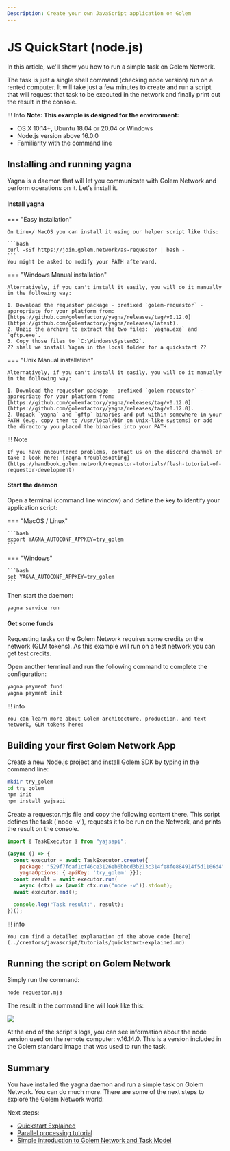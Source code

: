 ```yaml
---
Description: Create your own JavaScript application on Golem
---
```



# JS QuickStart (node.js)

In this article, we'll show you how to run a simple task on Golem Network. 

The task is just a single shell command (checking node version) run on a rented computer. 
It will take just a few minutes to create and run a script that will request that task to be executed in the network and finally print out the result in the console. 


!!! Info
    **Note: This example is designed for the environment:**

* OS X 10.14+, Ubuntu 18.04 or 20.04 or Windows
* Node.js version above 16.0.0
* Familiarity with the command line
    

## Installing and running yagna 

Yagna is a daemon that will let you communicate with Golem Network and perform operations on it. Let's install it.

#### Install yagna

=== "Easy installation"
    
    On Linux/ MacOS you can install it using our helper script like this:
    
    ```bash
    curl -sSf https://join.golem.network/as-requestor | bash -
    ```
    You might be asked to modify your PATH afterward.

    

=== "Windows Manual installation"

    Alternatively, if you can't install it easily, you will do it manually in the following way:
    
    1. Download the requestor package - prefixed `golem-requestor` - appropriate for your platform from: [https://github.com/golemfactory/yagna/releases/tag/v0.12.0](https://github.com/golemfactory/yagna/releases/latest).
    2. Unzip the archive to extract the two files: `yagna.exe` and `gftp.exe`.
    3. Copy those files to `C:\Windows\System32`.
    ?? shall we install Yagna in the local folder for a quickstart ??


=== "Unix Manual installation"

    Alternatively, if you can't install it easily, you will do it manually in the following way:
    
    1. Download the requestor package - prefixed `golem-requestor` - appropriate for your platform from: [https://github.com/golemfactory/yagna/releases/tag/v0.12.0](https://github.com/golemfactory/yagna/releases/tag/v0.12.0).
    2. Unpack `yagna` and `gftp` binaries and put within somewhere in your PATH (e.g. copy them to /usr/local/bin on Unix-like systems) or add the directory you placed the binaries into your PATH.



!!! Note

    If you have encountered problems, contact us on the discord channel or take a look here: [Yagna troublesooting](https://handbook.golem.network/requestor-tutorials/flash-tutorial-of-requestor-development)


#### Start the daemon

Open a terminal (command line window) and  define the key to identify your application script:

=== "MacOS / Linux"

   
    ```bash
    export YAGNA_AUTOCONF_APPKEY=try_golem
    ```

=== "Windows"

    
    ```bash
    set YAGNA_AUTOCONF_APPKEY=try_golem
    ```

Then start the daemon:

```bash
yagna service run
```




#### Get some funds

Requesting tasks on the Golem Network requires some credits on the network (GLM tokens). 
As this example will run on a test network you can get test credits.

Open another terminal and run the following command to complete the configuration:

```bash
yagna payment fund
yagna payment init
```


!!! info

    You can learn more about Golem architecture, production, and text network, GLM tokens here:



## Building your first Golem Network App 


Create a new Node.js project and install Golem SDK by typing in the command line:

```bash
mkdir try_golem
cd try_golem
npm init
npm install yajsapi
```

Create a requestor.mjs file and copy the following content there. This script defines the task ('node -v'), requests it to be run on the Network, and prints the result on the console.

```js
import { TaskExecutor } from "yajsapi";

(async () => {
  const executor = await TaskExecutor.create({
    package: "529f7fdaf1cf46ce3126eb6bbcd3b213c314fe8fe884914f5d1106d4",    
    yagnaOptions: { apiKey: 'try_golem' }});
  const result = await executor.run(
    async (ctx) => (await ctx.run("node -v")).stdout);
  await executor.end();

  console.log("Task result:", result);
})();
```

!!! info

    You can find a detailed explanation of the above code [here](../creators/javascript/tutorials/quickstart-explained.md)


## Running the script on Golem Network

Simply run the command:

```bash
node requestor.mjs
```

The result in the command line will look like this:

![](/assets/js-tutorial-05.gif)


At the end of the script's logs, you can see information about the node version used on the remote computer: v.16.14.0. This is a version included in the Golem standard image that was used to run the task.


## Summary

You have installed the yagna daemon and run a simple task on Golem Network.
You can do much more. There are some of the next steps to explore the Golem Network world:

Next steps:

* [Quickstart Explained](../creators/javascript/tutorials/quickstart-explained.md)
* [Parallel processing tutorial](../creators/javascript/tutorials/running-parallel-tasks.md)
* [Simple introduction to Golem Network and Task Model](../creators/javascript/guides/task-model.md)



